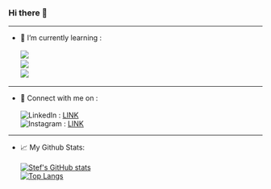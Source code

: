 ### Hi there 👋
________________________________________________________

- 🌱 I’m currently learning   :	<br> <br>
![](https://img.shields.io/badge/Code-JavaScript-informational?style=flat&logo=JavaScript&color=323330)<br>
![](https://img.shields.io/badge/Code-CSS3-informational?style=flat&logo=CSS3&color=1572B6)<br>
![](https://img.shields.io/badge/Code-HTML5-informational?style=flat&logo=HTML5&color=E34F26)<br>

________________________________________________________

- 💬 Connect with me on : <br> <br>
![LinkedIn](https://img.shields.io/badge/linkedin-%230077B5.svg?style=for-the-badge&logo=linkedin&logoColor=white) : <a href="https://www.linkedin.com/in/stef-de-boeck-22a802221/"> LINK </a> <br>
![Instagram](https://img.shields.io/badge/<Instagram>-%23E4405F.svg?style=for-the-badge&logo=Instagram&logoColor=white) : <a href="https://www.instagram.com/stef_dbk/"> LINK </a>

________________________________________________________

- 📈 My Github Stats: <br> <br>
[![Stef's GitHub stats](https://github-readme-stats.vercel.app/api?username=pgm-stefdebo3)](https://github.com/anuraghazra/github-readme-stats) <br>
[![Top Langs](https://github-readme-stats.vercel.app/api/top-langs/?username=pgm-stefdebo3&layout=compact)](https://github.com/pgm-stefdebo3)



